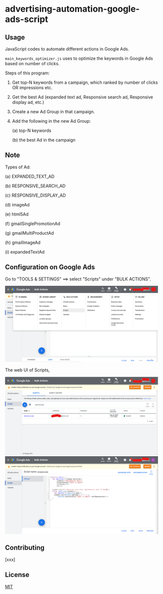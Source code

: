 # advertising-automation-google-ads-script

## Usage

JavaScript codes to automate different actions in Google Ads.

`main_keywords_optimizer.js` uses to optimize the keywords in Google Ads based on number of clicks.

Steps of this program:

1. Get top-N keywords from a campaign, which ranked by number of clicks OR impressions etc.

2. Get the best Ad (expanded text ad, Responsive search ad, Responsive display ad, etc.)

3. Create a new Ad Group in that campaign.

4. Add the following in the new Ad Group:

   (a) top-N keywords

   (b) the best Ad in the campaign 

## Note

Types of Ad:

(a) EXPANDED_TEXT_AD

(b) RESPONSIVE_SEARCH_AD

(c) RESPONSIVE_DISPLAY_AD

(d) imageAd

(e) html5Ad

(f) gmailSinglePromotionAd

(g) gmailMultiProductAd

(h) gmailImageAd

(i) expandedTextAd

## Configuration on Google Ads

Go to "TOOLS & SETTINGS" ==> select "Scripts" under "BULK ACTIONS".

<img src="img\google-ads-readme-01.png" style="zoom:50%;" />

The web UI of Scripts,

<img src="img\google-ads-readme-02.png" style="zoom:50%;" />

<img src="img\google-ads-readme-03.png" style="zoom:50%;" />

## Contributing
[xxx]

## License
[MIT](https://choosealicense.com/licenses/mit/)